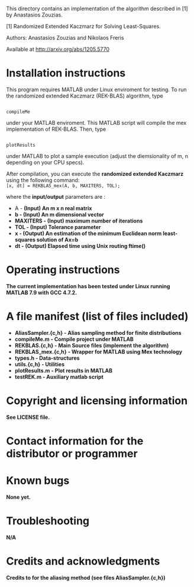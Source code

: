 This directory contains an implementation of the algorithm described in [1] by Anastasios Zouzias.

[1]
Randomized Extended Kaczmarz for Solving Least-Squares.

Authors: Anastasios Zouzias and Nikolaos Freris

Available at http://arxiv.org/abs/1205.5770


Installation instructions
================================

This program requires MATLAB under Linux enviroment for testing. To run the randomized extended Kaczmarz (REK-BLAS) algorithm, type

<code>
compileMe
</code>

under your MATLAB enviroment. This MATLAB script will compile the mex implementation of REK-BLAS. Then, type

<code>
plotResults
</code>

under MATLAB to plot a sample execution (adjust the diemsionality of m, n depending on your CPU specs).

<p>
After compilation, you can execute the <b>randomized extended Kaczmarz</b> using the following command:
<code>
[x, dt] = REKBLAS_mex(A, b, MAXITERS, TOL);
</code>

where the <b>input/output</b> parameters are : 

+ A        - <b>(Input) An m x n real matrix
+ b        - <b>(Input) An m dimensional vector
+ MAXITERS - <b>(Input) maximum number of iterations
+ TOL      - <b>(Input) Tolerance parameter
+ x        - <b>(Output) An estimation of the minimum Euclidean norm least-squares solution of Ax=b
+ dt       - <b>(Output) Elapsed time using Unix routing ftime()


Operating instructions
================================

The current implementation has been tested under Linux running MATLAB 7.9 with GCC 4.7.2.

A file manifest (list of files included)
================================

* AliasSampler.{c,h} - <b> Alias sampling method for finite distributions</b>
* compileMe.m        - <b> Compile project under MATLAB </b>
* REKBLAS.{c,h}      - <b> Main Source files (implement the algorithm) </b>
* REKBLAS_mex.{c,h}  - <b> Wrapper for MATLAB using Mex technology </b>
* types.h            - <b> Data-structures </b>
* utils.{c,h}        - <b> Utilities </b>
* plotResults.m      - <b> Plot results in MATLAB </b>
* testREK.m          - <b> Auxiliary matlab script </b>

Copyright and licensing information
================================

See LICENSE file.


Contact information for the distributor or programmer
================================


Known bugs
================================

None yet.


Troubleshooting
================================

N/A

Credits and acknowledgments
================================

Credits to for the aliasing method (see files AliasSampler.{c,h})

